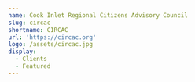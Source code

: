 ```yaml
---
name: Cook Inlet Regional Citizens Advisory Council
slug: circac
shortname: CIRCAC
url: 'https://circac.org'
logo: /assets/circac.jpg
display:
  - Clients
  - Featured
---
```

